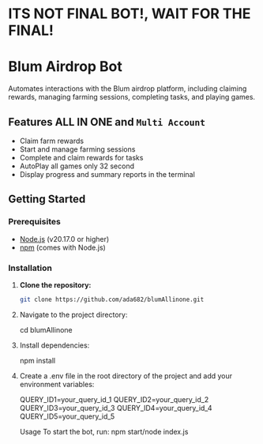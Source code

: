 # ITS NOT FINAL BOT!, WAIT FOR THE FINAL!


# Blum Airdrop Bot

Automates interactions with the Blum airdrop platform, including claiming rewards, managing farming sessions, completing tasks, and playing games.

## Features ALL IN ONE and ```Multi Account```

- Claim farm rewards
- Start and manage farming sessions
- Complete and claim rewards for tasks
- AutoPlay all games only 32 second
- Display progress and summary reports in the terminal

## Getting Started

### Prerequisites

- [Node.js](https://nodejs.org/) (v20.17.0 or higher)
- [npm](https://www.npmjs.com/) (comes with Node.js)

### Installation

1. **Clone the repository:**

   ```bash
   git clone https://github.com/ada682/blumAllinone.git

2. Navigate to the project directory:

   cd blumAllinone

3. Install dependencies:

   npm install

4. Create a .env file in the root directory of the project and add your environment variables:

   QUERY_ID1=your_query_id_1
   QUERY_ID2=your_query_id_2
   QUERY_ID3=your_query_id_3
   QUERY_ID4=your_query_id_4
   QUERY_ID5=your_query_id_5

   Usage
To start the bot, run:
npm start/node index.js

